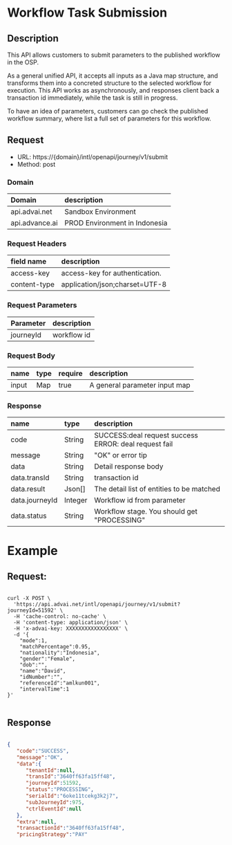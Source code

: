 

# Workflow Task Submission

## Description
This API allows customers to submit parameters to the published workflow in the OSP. 

As a general unified API, it accepts all inputs as a Java map structure, and transforms them into a concreted structure to the selected workflow for execution. This API works as asynchronously, and responses client back a transaction id immediately, while the task is still in progress.

To have an idea of parameters, customers can go check the published workflow summary, where list a full set of parameters for this workflow. 


## Request

- URL: https://{domain}/intl/openapi/journey/v1/submit
- Method: post


### Domain
| Domain                | description                   |
|:----------------------|:------------------------------|
| api.advai.net     | Sandbox Environment           |
| api.advance.ai    | PROD Environment in Indonesia |


### Request Headers
| field name           | description                                     |
|:------------------|:------------------------------------------------|
| access-key        | access-key for authentication.  |
| content-type      | application/json;charset=UTF-8                       |


### Request Parameters
| Parameter           | description                                     |
|:------------------|:------------------------------------------------|
| journeyId        | workflow id |




### Request Body
| name        | type      | require | description   |
|:------------|:---------|:---------|:----------------------|
| input       | Map      | true     | A general parameter input map       |
                                    

### Response


| name              | type   |    description                                            |
|:------------------|:-------|:-------------------------------------------------------|
| code              | String |  SUCCESS:deal request success  ERROR: deal request fail |
| message           | String |  "OK" or error tip                                      |
| data              | String |  Detail response body                                          |
| data.transId      | String |  transaction id  | 
| data.result      | Json[]  | The detail list of entities to be matched   |
| data.journeyId   | Integer | Workflow id from parameter |  
| data.status      | String  | Workflow stage. You should get "PROCESSING" | 



# Example

## Request:


```shell

curl -X POST \
  'https://api.advai.net/intl/openapi/journey/v1/submit?journeyId=51592' \
  -H 'cache-control: no-cache' \
  -H 'content-type: application/json' \
  -H 'x-advai-key: XXXXXXXXXXXXXXXXX' \
  -d '{
	"mode":1,
    "matchPercentage":0.95,
    "nationality":"Indonesia",
    "gender":"Female",
    "dob":"",
    "name":"David",
    "idNumber":"",
    "referenceId":"amlkun001",
    "intervalTime":1
}'


```
## Response
```json

{
   "code":"SUCCESS",
   "message":"OK",
   "data":{
      "tenantId":null,
      "transId":"3640ff63fa15ff48",
      "journeyId":51592,
      "status":"PROCESSING",
      "serialId":"6oke11tcekg3k2j7",
      "subJourneyId":975,
      "ctrlEventId":null
   },
   "extra":null,
   "transactionId":"3640ff63fa15ff48",
   "pricingStrategy":"PAY"

```
